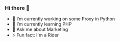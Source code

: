 ### Hi there 👋

- 🔭 I’m currently working on some Proxy in Python
- 🌱 I’m currently learning PHP
- 💬 Ask me about Marketing
- ⚡ Fun fact: I'm a Rider

<!--
**TissuB/TissuB** is a ✨ _special_ ✨ repository because its `README.md` (this file) appears on your GitHub profile.

Here are some ideas to get you started:

- 🔭 I’m currently working on some Proxy in Python
- 🌱 I’m currently learning PHP
- 💬 Ask me about Marketing
- ⚡ Fun fact: I'm a Rider
-->
